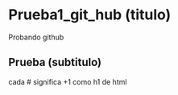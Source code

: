 # Prueba1_git_hub (titulo)
Probando github
## Prueba (subtitulo)
cada # significa +1 como h1 de html
